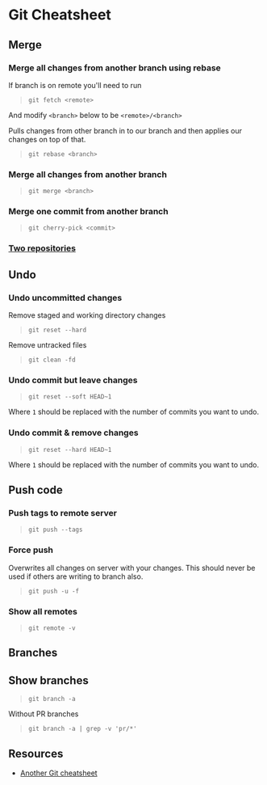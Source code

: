 # Git Cheatsheet #

## Merge ##
### Merge all changes from another branch using rebase ###
If branch is on remote you'll need to run
> `git fetch <remote>`

And modify `<branch>` below to be `<remote>/<branch>`

Pulls changes from other branch in to our branch and then applies our changes on top of that.
> `git rebase <branch>`

### Merge all changes from another branch ###
> `git merge <branch>`

### Merge one commit from another branch ###
> `git cherry-pick <commit>`

### [Two repositories](http://blog.caplin.com/2013/09/18/merging-two-git-repositories/) ###

## Undo ##
### Undo uncommitted changes ###
Remove staged and working directory changes

> `git reset --hard`

Remove untracked files

> `git clean -fd`

### Undo commit but leave changes ###
> `git reset --soft HEAD~1`

Where `1` should be replaced with the number of commits you want to undo.

### Undo commit & remove changes ###
> `git reset --hard HEAD~1`

Where `1` should be replaced with the number of commits you want to undo.

## Push code ##
### Push tags to remote server ###
> `git push --tags`

### Force push ###
Overwrites all changes on server with your changes. This should never be used if others are writing to branch also.
> `git push -u -f`

### Show all remotes ###
> `git remote -v`

## Branches ##
## Show branches ##
> `git branch -a`

Without PR branches
> `git branch -a | grep -v 'pr/*'`

## Resources ##
* [Another Git cheatsheet](https://github.com/jasonniebauer/git-cheatsheet)
